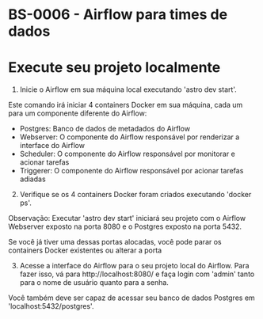 BS-0006 - Airflow para times de dados
========

Execute seu projeto localmente
==============================

1. Inicie o Airflow em sua máquina local executando 'astro dev start'.

Este comando irá iniciar 4 containers Docker em sua máquina, cada um para um componente diferente do Airflow:

- Postgres: Banco de dados de metadados do Airflow
- Webserver: O componente do Airflow responsável por renderizar a interface do Airflow
- Scheduler: O componente do Airflow responsável por monitorar e acionar tarefas
- Triggerer: O componente do Airflow responsável por acionar tarefas adiadas

2. Verifique se os 4 containers Docker foram criados executando 'docker ps'.

Observação: Executar 'astro dev start' iniciará seu projeto com o Airflow Webserver exposto na porta 8080 e o Postgres exposto na porta 5432. 

Se você já tiver uma dessas portas alocadas, você pode parar os containers Docker existentes ou alterar a porta

3. Acesse a interface do Airflow para o seu projeto local do Airflow. Para fazer isso, vá para http://localhost:8080/ e faça login com 'admin' tanto para o nome de usuário quanto para a senha.

Você também deve ser capaz de acessar seu banco de dados Postgres em 'localhost:5432/postgres'.
